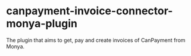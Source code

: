 # canpayment-invoice-connector-monya-plugin
The plugin that aims to get, pay and create invoices of CanPayment from Monya.
